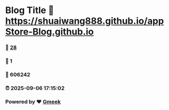 # Blog Title :link: https://shuaiwang888.github.io/appStore-Blog.github.io 
### :page_facing_up: [28](https://shuaiwang888.github.io/appStore-Blog.github.io/tag.html) 
### :speech_balloon: 1 
### :hibiscus: 606242 
### :alarm_clock: 2025-09-06 17:15:02 
### Powered by :heart: [Gmeek](https://github.com/Meekdai/Gmeek)
